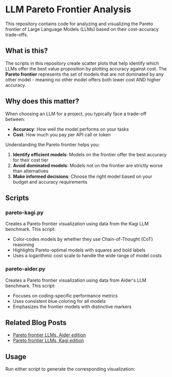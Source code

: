 # LLM Pareto Frontier Analysis

This repository contains code for analyzing and visualizing the Pareto frontier of Large Language Models (LLMs) based on their cost-accuracy trade-offs.

## What is this?

The scripts in this repository create scatter plots that help identify which LLMs offer the best value proposition by plotting accuracy against cost. The **Pareto frontier** represents the set of models that are not dominated by any other model - meaning no other model offers both lower cost AND higher accuracy.

## Why does this matter?

When choosing an LLM for a project, you typically face a trade-off between:
- **Accuracy**: How well the model performs on your tasks
- **Cost**: How much you pay per API call or token

Understanding the Pareto frontier helps you:
1. **Identify efficient models**: Models on the frontier offer the best accuracy for their cost tier
2. **Avoid dominated models**: Models not on the frontier are strictly worse than alternatives
3. **Make informed decisions**: Choose the right model based on your budget and accuracy requirements

## Scripts

### pareto-kagi.py
Creates a Pareto frontier visualization using data from the Kagi LLM benchmark. This script:
- Color-codes models by whether they use Chain-of-Thought (CoT) reasoning
- Highlights Pareto-optimal models with squares and bold labels
- Uses a logarithmic cost scale to handle the wide range of model costs

### pareto-aider.py  
Creates a Pareto frontier visualization using data from Aider's LLM benchmark. This script:
- Focuses on coding-specific performance metrics
- Uses consistent blue coloring for all models
- Emphasizes the frontier models with distinctive markers

## Related Blog Posts

- [Pareto frontier LLMs, Aider edition](https://samek.fyi/pareto-frontier-llms-aider-edition/)
- [Pareto frontier LLMs, Kagi edition](https://samek.fyi/pareto-frontier-models-kagi-edition/)

## Usage

Run either script to generate the corresponding visualization:

